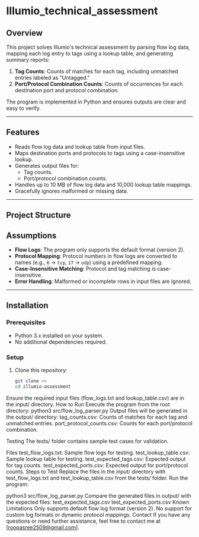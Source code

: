 # Illumio_technical_assessment

## Overview

This project solves Illumio's technical assessment by parsing flow log data, mapping each log entry to tags using a lookup table, and generating summary reports:

1. **Tag Counts**: Counts of matches for each tag, including unmatched entries labeled as "Untagged."
2. **Port/Protocol Combination Counts**: Counts of occurrences for each destination port and protocol combination.

The program is implemented in Python and ensures outputs are clear and easy to verify.

---

## Features

- Reads flow log data and lookup table from input files.
- Maps destination ports and protocols to tags using a case-insensitive lookup.
- Generates output files for:
  - Tag counts.
  - Port/protocol combination counts.
- Handles up to 10 MB of flow log data and 10,000 lookup table mappings.
- Gracefully ignores malformed or missing data.

---

## Project Structure

## Assumptions

- **Flow Logs**: The program only supports the default format (version 2).
- **Protocol Mapping**: Protocol numbers in flow logs are converted to names (e.g., `6` → `tcp`, `17` → `udp`) using a predefined mapping.
- **Case-Insensitive Matching**: Protocol and tag matching is case-insensitive.
- **Error Handling**: Malformed or incomplete rows in input files are ignored.

---

## Installation

### Prerequisites

- Python 3.x installed on your system.
- No additional dependencies required.

### Setup

1. Clone this repository:
   ```bash
   git clone <>
   cd illumio-assessment
   ```

Ensure the required input files (flow_logs.txt and lookup_table.csv) are in the input/ directory.
How to Run
Execute the program from the root directory:
python3 src/flow_log_parser.py
Output files will be generated in the output/ directory:
tag_counts.csv: Counts of matches for each tag and unmatched entries.
port_protocol_counts.csv: Counts for each port/protocol combination.

Testing
The tests/ folder contains sample test cases for validation.

Files
test_flow_logs.txt: Sample flow logs for testing.
test_lookup_table.csv: Sample lookup table for testing.
test_expected_tags.csv: Expected output for tag counts.
test_expected_ports.csv: Expected output for port/protocol counts.
Steps to Test
Replace the files in the input/ directory with test_flow_logs.txt and test_lookup_table.csv from the tests/ folder.
Run the program:

python3 src/flow_log_parser.py
Compare the generated files in output/ with the expected files:
test_expected_tags.csv
test_expected_ports.csv
Known Limitations
Only supports default flow log format (version 2).
No support for custom log formats or dynamic protocol mappings.
Contact
If you have any questions or need further assistance, feel free to contact me at [roopasree2509@gmail.com].
